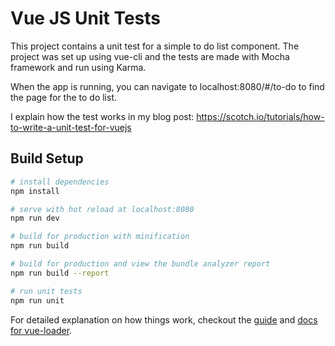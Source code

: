 # Vue JS Unit Tests

This project contains a unit test for a simple to do list component. The project was set up using vue-cli and the tests are made with Mocha framework and run using Karma.

When the app is running, you can navigate to localhost:8080/#/to-do to find the page for the to do list.

I explain how the test works in my blog post: https://scotch.io/tutorials/how-to-write-a-unit-test-for-vuejs

## Build Setup

``` bash
# install dependencies
npm install

# serve with hot reload at localhost:8080
npm run dev

# build for production with minification
npm run build

# build for production and view the bundle analyzer report
npm run build --report

# run unit tests
npm run unit
```

For detailed explanation on how things work, checkout the [guide](http://vuejs-templates.github.io/webpack/) and [docs for vue-loader](http://vuejs.github.io/vue-loader).
